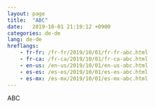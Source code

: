 ```yaml
---
layout: page
title:  "ABC"
date:   2019-10-01 21:19:12 +0900
categories: de-de
lang: de-de
hreflangs:
    - fr-fr: /fr-fr/2019/10/01/fr-fr-abc.html
    - fr-ca: /fr-ca/2019/10/01/fr-ca-abc.html
    - en-us: /en-us/2019/10/01/en-us-abc.html
    - es-es: /es-es/2019/10/01/es-es-abc.html
    - es-mx: /es-mx/2019/10/01/es-mx-abc.html
---
```

ABC
